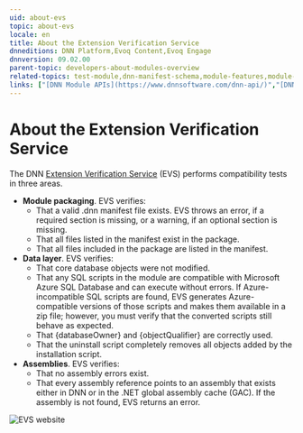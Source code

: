 ```yaml
---
uid: about-evs
topic: about-evs
locale: en
title: About the Extension Verification Service
dnneditions: DNN Platform,Evoq Content,Evoq Engage
dnnversion: 09.02.00
parent-topic: developers-about-modules-overview
related-topics: test-module,dnn-manifest-schema,module-features,module-architecture,developers-creating-modules-overview
links: ["[DNN Module APIs](https://www.dnnsoftware.com/dnn-api/)","[DNN Community Blog: Extension Verification Service (EVS) by Nathan Rover](https://www.dnnsoftware.com/community-blog/cid/147439/extension-verification-service-evs)","[DNN Community Blog: Extension Verification Service (EVS) Update by Nathan Rover](https://www.dnnsoftware.com/community-blog/cid/154576/extension-verification-service-evs-update%20from%20june%202013)"]
---
```


# About the Extension Verification Service

The DNN [Extension Verification Service](https://evs.dnnsoftware.com) (EVS) performs compatibility tests in three areas.

*   **Module packaging**. EVS verifies:
    *   That a valid .dnn manifest file exists. EVS throws an error, if a required section is missing, or a warning, if an optional section is missing.
    *   That all files listed in the manifest exist in the package.
    *   That all files included in the package are listed in the manifest.
*   **Data layer**. EVS verifies:
    *   That core database objects were not modified.
    *   That any SQL scripts in the module are compatible with Microsoft Azure SQL Database and can execute without errors. If Azure-incompatible SQL scripts are found, EVS generates Azure-compatible versions of those scripts and makes them available in a zip file; however, you must verify that the converted scripts still behave as expected.
    *   That {databaseOwner} and {objectQualifier} are correctly used.
    *   That the uninstall script completely removes all objects added by the installation script.
*   **Assemblies**. EVS verifies:
    *   That no assembly errors exist.
    *   That every assembly reference points to an assembly that exists either in DNN or in the .NET global assembly cache (GAC). If the assembly is not found, EVS returns an error.



![EVS website](/images/scr-EVS.png)

